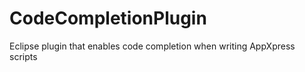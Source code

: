 CodeCompletionPlugin
====================

Eclipse plugin that enables code completion when writing AppXpress scripts
